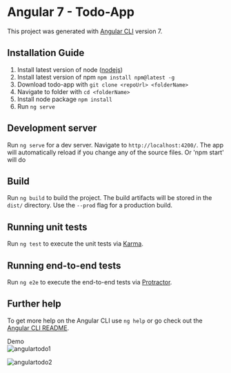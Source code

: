 # Angular 7 - Todo-App

This project was generated with [Angular CLI](https://github.com/angular/angular-cli) version 7.

## Installation Guide

 1. Install latest version of node ([nodejs](https://nodejs.org/en/))
 2. Install latest version of npm `npm install npm@latest -g`
 3. Download todo-app with `git clone <repoUrl> <folderName>`
 4. Navigate to folder with `cd <folderName>`
 5. Install node package `npm install`
 6. Run `ng serve`


## Development server

Run `ng serve` for a dev server. Navigate to `http://localhost:4200/`. The app will automatically reload if you change any of the source files.
Or
'npm start' will do

## Build

Run `ng build` to build the project. The build artifacts will be stored in the `dist/` directory. Use the `--prod` flag for a production build.

## Running unit tests

Run `ng test` to execute the unit tests via [Karma](https://karma-runner.github.io).

## Running end-to-end tests

Run `ng e2e` to execute the end-to-end tests via [Protractor](http://www.protractortest.org/).

## Further help

To get more help on the Angular CLI use `ng help` or go check out the [Angular CLI README](https://github.com/angular/angular-cli/blob/master/README.md).

Demo <br>
![angulartodo1](https://user-images.githubusercontent.com/3817830/54799583-ce379580-4c98-11e9-84f4-e039cdeac4bc.png)

![angulartodo2](https://user-images.githubusercontent.com/3817830/54799778-89f8c500-4c99-11e9-8837-765e394d57c1.png)


